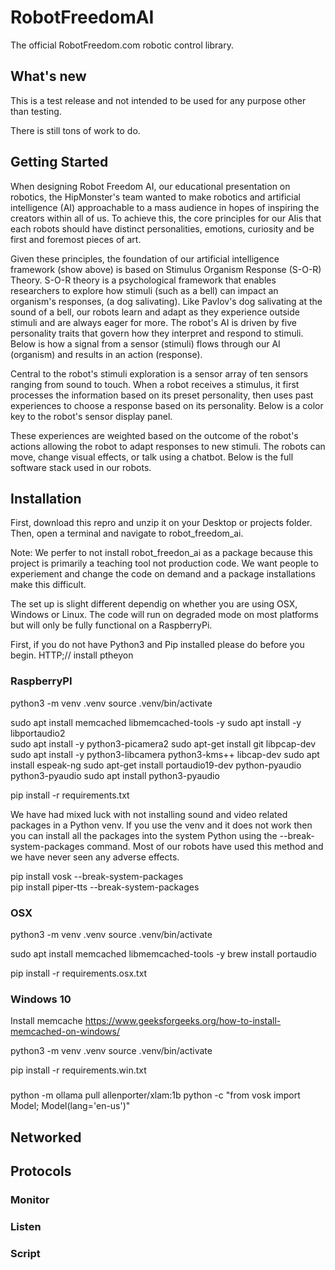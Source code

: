 #  RobotFreedomAI 

The official RobotFreedom.com robotic control library.


## What's new

This is a test release and not intended to be used for any purpose other than testing. 

There is still tons of work to do. 
 

## Getting Started

When designing Robot Freedom AI, our educational presentation on robotics, the HipMonster's team wanted to make robotics and artificial intelligence (AI) approachable to a mass audience in hopes of inspiring the creators within all of us. To achieve this, the core principles for our AIis that each robots should have distinct personalities, emotions, curiosity and be first and foremost pieces of art.

Given these principles, the foundation of our artificial intelligence framework (show above) is based on Stimulus Organism Response (S-O-R) Theory. S-O-R theory is a psychological framework that enables researchers to explore how stimuli (such as a bell) can impact an organism's responses, (a dog salivating). Like Pavlov's dog salivating at the sound of a bell, our robots learn and adapt as they experience outside stimuli and are always eager for more. The robot's AI is driven by five personality traits that govern how they interpret and respond to stimuli. Below is how a signal from a sensor (stimuli) flows through our AI (organism) and results in an action (response).

Central to the robot's stimuli exploration is a sensor array of ten sensors ranging from sound to touch. When a robot receives a stimulus, it first processes the information based on its preset personality, then uses past experiences to choose a response based on its personality. Below is a color key to the robot's sensor display panel.

These experiences are weighted based on the outcome of the robot's actions allowing the robot to adapt responses to new stimuli. The robots can move, change visual effects, or talk using a chatbot. Below is the full software stack used in our robots.

## Installation

First, download this repro and unzip it on your Desktop or projects folder. Then, open a terminal and navigate to robot_freedom_ai.

Note: We perfer to not install robot_freedon_ai as a package because this project is primarily a teaching tool not production code. We want people to experiement and change the code on demand and a package installations make this difficult.  

The set up is slight different dependig on whether you are using OSX, Windows or Linux. The code will run on degraded mode on most platforms but will only be fully functional on a RaspberryPi. 

First, if you do not have Python3 and Pip installed please do before you begin.
HTTP;// install ptheyon

### RaspberryPI

python3 -m venv .venv
source .venv/bin/activate

sudo apt install memcached libmemcached-tools -y
sudo apt install -y libportaudio2   
sudo apt install -y python3-picamera2
sudo apt-get install git libpcap-dev
sudo apt install -y python3-libcamera python3-kms++ libcap-dev
sudo apt install espeak-ng
sudo apt-get install portaudio19-dev python-pyaudio python3-pyaudio
sudo apt install python3-pyaudio

pip install -r requirements.txt

We have had mixed luck with not installing sound and video related packages in a Python venv. If you use the venv and it does not work then you can install all the packages into the system Python using the --break-system-packages command. Most of our robots have used this method and we have never seen any adverse effects.

pip install vosk --break-system-packages   
pip install piper-tts --break-system-packages
 


### OSX
 

python3 -m venv .venv
source .venv/bin/activate

sudo apt install memcached libmemcached-tools -y
brew install portaudio
 
pip install -r requirements.osx.txt


### Windows 10

Install memcache
https://www.geeksforgeeks.org/how-to-install-memcached-on-windows/


python3 -m venv .venv
source .venv/bin/activate
  
 
pip install -r requirements.win.txt


###

python -m  ollama pull allenporter/xlam:1b 
python -c "from vosk import Model; Model(lang='en-us')"


## Networked 


## Protocols

### Monitor

### Listen

### Script